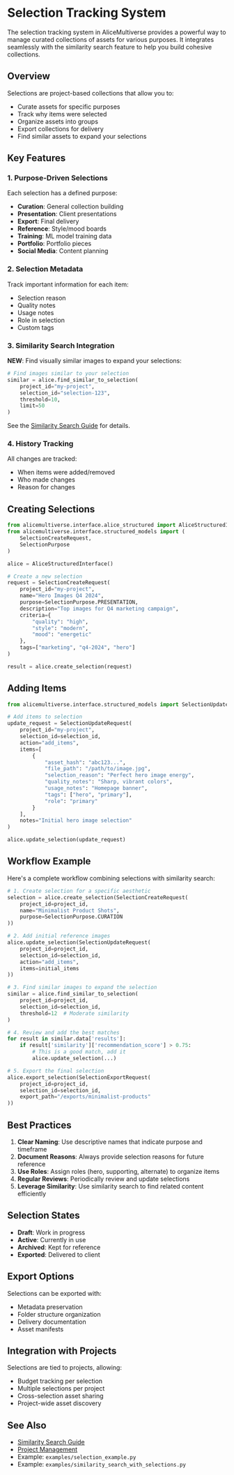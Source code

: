 # Selection Tracking System

The selection tracking system in AliceMultiverse provides a powerful way to manage curated collections of assets for various purposes. It integrates seamlessly with the similarity search feature to help you build cohesive collections.

## Overview

Selections are project-based collections that allow you to:
- Curate assets for specific purposes
- Track why items were selected
- Organize assets into groups
- Export collections for delivery
- Find similar assets to expand your selections

## Key Features

### 1. Purpose-Driven Selections
Each selection has a defined purpose:
- **Curation**: General collection building
- **Presentation**: Client presentations
- **Export**: Final delivery
- **Reference**: Style/mood boards
- **Training**: ML model training data
- **Portfolio**: Portfolio pieces
- **Social Media**: Content planning

### 2. Selection Metadata
Track important information for each item:
- Selection reason
- Quality notes
- Usage notes
- Role in selection
- Custom tags

### 3. Similarity Search Integration
**NEW**: Find visually similar images to expand your selections:
```python
# Find images similar to your selection
similar = alice.find_similar_to_selection(
    project_id="my-project",
    selection_id="selection-123",
    threshold=10,
    limit=50
)
```

See the [Similarity Search Guide](./similarity-search-guide.md) for details.

### 4. History Tracking
All changes are tracked:
- When items were added/removed
- Who made changes
- Reason for changes

## Creating Selections

```python
from alicemultiverse.interface.alice_structured import AliceStructuredInterface
from alicemultiverse.interface.structured_models import (
    SelectionCreateRequest,
    SelectionPurpose
)

alice = AliceStructuredInterface()

# Create a new selection
request = SelectionCreateRequest(
    project_id="my-project",
    name="Hero Images Q4 2024",
    purpose=SelectionPurpose.PRESENTATION,
    description="Top images for Q4 marketing campaign",
    criteria={
        "quality": "high",
        "style": "modern",
        "mood": "energetic"
    },
    tags=["marketing", "q4-2024", "hero"]
)

result = alice.create_selection(request)
```

## Adding Items

```python
from alicemultiverse.interface.structured_models import SelectionUpdateRequest

# Add items to selection
update_request = SelectionUpdateRequest(
    project_id="my-project",
    selection_id=selection_id,
    action="add_items",
    items=[
        {
            "asset_hash": "abc123...",
            "file_path": "/path/to/image.jpg",
            "selection_reason": "Perfect hero image energy",
            "quality_notes": "Sharp, vibrant colors",
            "usage_notes": "Homepage banner",
            "tags": ["hero", "primary"],
            "role": "primary"
        }
    ],
    notes="Initial hero image selection"
)

alice.update_selection(update_request)
```

## Workflow Example

Here's a complete workflow combining selections with similarity search:

```python
# 1. Create selection for a specific aesthetic
selection = alice.create_selection(SelectionCreateRequest(
    project_id=project_id,
    name="Minimalist Product Shots",
    purpose=SelectionPurpose.CURATION
))

# 2. Add initial reference images
alice.update_selection(SelectionUpdateRequest(
    project_id=project_id,
    selection_id=selection_id,
    action="add_items",
    items=initial_items
))

# 3. Find similar images to expand the selection
similar = alice.find_similar_to_selection(
    project_id=project_id,
    selection_id=selection_id,
    threshold=12  # Moderate similarity
)

# 4. Review and add the best matches
for result in similar.data['results']:
    if result['similarity']['recommendation_score'] > 0.75:
        # This is a good match, add it
        alice.update_selection(...)

# 5. Export the final selection
alice.export_selection(SelectionExportRequest(
    project_id=project_id,
    selection_id=selection_id,
    export_path="/exports/minimalist-products"
))
```

## Best Practices

1. **Clear Naming**: Use descriptive names that indicate purpose and timeframe
2. **Document Reasons**: Always provide selection reasons for future reference
3. **Use Roles**: Assign roles (hero, supporting, alternate) to organize items
4. **Regular Reviews**: Periodically review and update selections
5. **Leverage Similarity**: Use similarity search to find related content efficiently

## Selection States

- **Draft**: Work in progress
- **Active**: Currently in use
- **Archived**: Kept for reference
- **Exported**: Delivered to client

## Export Options

Selections can be exported with:
- Metadata preservation
- Folder structure organization
- Delivery documentation
- Asset manifests

## Integration with Projects

Selections are tied to projects, allowing:
- Budget tracking per selection
- Multiple selections per project
- Cross-selection asset sharing
- Project-wide asset discovery

## See Also

- [Similarity Search Guide](./similarity-search-guide.md)
- [Project Management](./project-management.md)
- Example: `examples/selection_example.py`
- Example: `examples/similarity_search_with_selections.py`